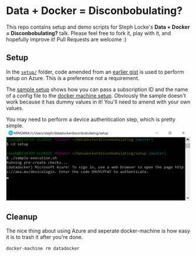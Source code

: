 # Data + Docker = Disconbobulating?

This repo contains setup and demo scripts for Steph Locke's **Data + Docker = Disconbobulating?** talk. Please feel free to fork it, play with it, and hopefully improve it! Pull Requests are welcome :)

## Setup
In the [`setup/`](./setup/) folder, code amended from an [earlier gist](https://gist.github.com/stephlocke/a02d7b8be42604e5b6bbd19d689ab28f) is used to perform setup on Azure. This is a preference not a requirement.

The [sample setup](./setup/sample-execution.sh) shows how you can pass a subscription ID and the name of a config file to the [docker machine setup](./setup/azure-docker-machine.sh). Obviously the sample doesn't work because it has dummy values in it! You'll need to amend with your own values.

You may need to perform a device authentication step, which is pretty simple.
![](./readme/executionprocess1.jpg)

## Cleanup
The nice thing about using Azure and seperate docker-machine is how easy it is to trash it after you're done.

```
docker-machine rm datadocker
```